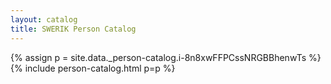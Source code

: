 ```yaml
---
layout: catalog
title: SWERIK Person Catalog
---
```

{% assign p = site.data._person-catalog.i-8n8xwFFPCssNRGBBhenwTs %}
{% include person-catalog.html p=p %}

